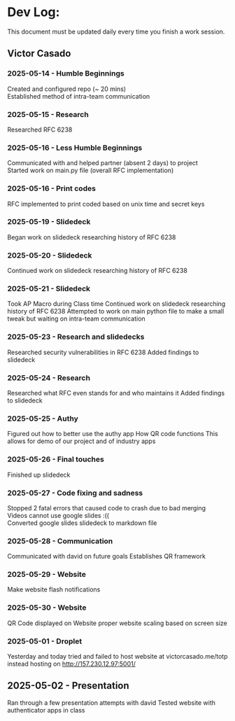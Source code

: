 # Dev Log:

This document must be updated daily every time you finish a work session.

## Victor Casado

### 2025-05-14 - Humble Beginnings

Created and configured repo (~ 20 mins)   
Established method of intra-team communication

### 2025-05-15 - Research

Researched RFC 6238

### 2025-05-16 - Less Humble Beginnings

Communicated with and helped partner (absent 2 days) to project   
Started work on main.py file (overall RFC implementation)

### 2025-05-16 - Print codes

RFC implemented to print coded based on unix time and secret keys

### 2025-05-19 - Slidedeck

Began work on slidedeck researching history of RFC 6238

### 2025-05-20 - Slidedeck

Continued work on slidedeck researching history of RFC 6238

### 2025-05-21 - Slidedeck

Took AP Macro during Class time
Continued work on slidedeck researching history of RFC 6238
Attempted to work on main python file to make a small tweak but waiting on intra-team communication

### 2025-05-23 - Research and slidedecks

Researched security vulnerabilities in RFC 6238
Added findings to slidedeck

### 2025-05-24 - Research

Researched what RFC even stands for and who maintains it
Added findings to slidedeck

### 2025-05-25 - Authy

Figured out how to better use the authy app
How QR code functions
This allows for demo of our project and of industry apps

### 2025-05-26 - Final touches

Finished up slidedeck

### 2025-05-27 - Code fixing and sadness

Stopped 2 fatal errors that caused code to crash due to bad merging   
Videos cannot use google slides :((   
Converted google slides slidedeck to markdown file

### 2025-05-28 - Communication

Communicated with david on future goals
Establishes QR framework

### 2025-05-29 - Website

Make website flash notifications

### 2025-05-30 - Website

QR Code displayed on Website
proper website scaling based on screen size


### 2025-05-01 - Droplet

Yesterday and today tried and failed to host website at victorcasado.me/totp
instead hosting on http://157.230.12.97:5001/

## 2025-05-02 - Presentation

Ran through a few presentation attempts with david
Tested website with authenticator apps in class

